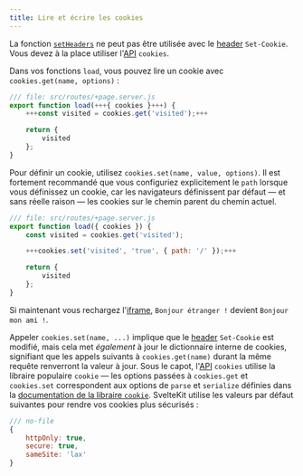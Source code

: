 ```yaml
---
title: Lire et écrire les cookies
---
```


La fonction [`setHeaders`](headers) ne peut pas être utilisée avec le <span class="vo">[header](PUBLIC_SVELTE_SITE_URL/docs/web#header)</span> `Set-Cookie`. Vous devez à la place utiliser l'<span class="vo">[API](PUBLIC_SVELTE_SITE_URL/docs/development#api)</span> `cookies`.

Dans vos fonctions `load`, vous pouvez lire un cookie avec `cookies.get(name, options)` :

```js
/// file: src/routes/+page.server.js
export function load(+++{ cookies }+++) {
	+++const visited = cookies.get('visited');+++

	return {
		visited
	};
}
```

Pour définir un cookie, utilisez `cookies.set(name, value, options)`. Il est fortement recommandé que vous configuriez explicitement le `path` lorsque vous définissez un cookie, car les navigateurs définissent par défaut — et sans réelle raison — les cookies sur le chemin parent du chemin actuel.

```js
/// file: src/routes/+page.server.js
export function load({ cookies }) {
	const visited = cookies.get('visited');

	+++cookies.set('visited', 'true', { path: '/' });+++

	return {
		visited
	};
}
```

Si maintenant vous rechargez l'<span class="vo">[iframe](PUBLIC_SVELTE_SITE_URL/docs/web#iframe)</span>, `Bonjour étranger !` devient `Bonjour mon ami !`.

Appeler `cookies.set(name, ...)` implique que le <span class="vo">[header](PUBLIC_SVELTE_SITE_URL/docs/web#header)</span> `Set-Cookie` est modifié, mais cela met _également_ à jour le dictionnaire interne de cookies, signifiant que les appels suivants à `cookies.get(name)` durant la même requête renverront la valeur à jour. Sous le capot, l'<span class="vo">[API](PUBLIC_SVELTE_SITE_URL/docs/development#api)</span> `cookies` utilise la libraire populaire `cookie` — les options passées à `cookies.get` et `cookies.set` correspondent aux options de `parse` et `serialize` définies dans la [documentation de la libraire `cookie`](https://github.com/jshttp/cookie#api). SvelteKit utilise les valeurs par défaut suivantes pour rendre vos cookies plus sécurisés :

```js
/// no-file
{
	httpOnly: true,
	secure: true,
	sameSite: 'lax'
}
```
